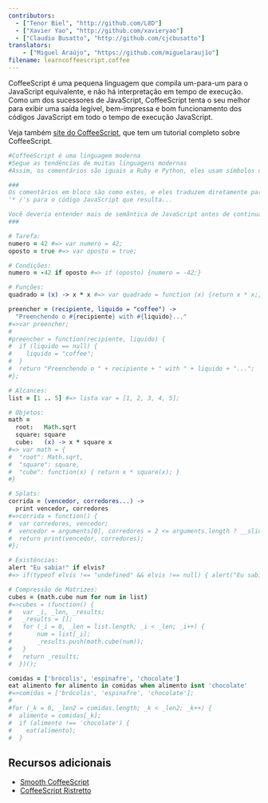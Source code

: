 ```yaml
---
contributors:
  - ["Tenor Biel", "http://github.com/L8D"]
  - ["Xavier Yao", "http://github.com/xavieryao"]
  - ["Claudio Busatto", "http://github.com/cjcbusatto"]
translators:
    - ["Miguel Araújo", "https://github.com/miguelarauj1o"]
filename: learncoffeescript.coffee
---
```


CoffeeScript é uma pequena linguagem que compila um-para-um para o JavaScript
equivalente, e não há interpretação em tempo de execução. Como um dos sucessores
de JavaScript, CoffeeScript tenta o seu melhor para exibir uma saída legível,
bem-impressa e bom funcionamento dos códigos JavaScript em todo o tempo de
execução JavaScript.

Veja também [site do CoffeeScript](http://coffeescript.org/), que tem um tutorial
completo sobre CoffeeScript.

``` coffeescript
#CoffeeScript é uma linguagem moderna
#Segue as tendências de muitas linguagens modernas
#Assim, os comentários são iguais a Ruby e Python, eles usam símbolos numéricos.

###
Os comentários em bloco são como estes, e eles traduzem diretamente para '/ *'s e
'* /'s para o código JavaScript que resulta...

Você deveria entender mais de semântica de JavaScript antes de continuar...
###

# Tarefa:
numero = 42 #=> var numero = 42;
oposto = true #=> var oposto = true;

# Condições:
numero = -42 if oposto #=> if (oposto) {numero = -42;}

# Funções:
quadrado = (x) -> x * x #=> var quadrado = function (x) {return x * x;}

preencher = (recipiente, liquido = "coffee") ->
  "Preenchendo o #{recipiente} with #{liquido}..."
#=>var preencher;
#
#preencher = function(recipiente, liquido) {
#  if (liquido == null) {
#    liquido = "coffee";
#  }
#  return "Preenchendo o " + recipiente + " with " + liquido + "...";
#};

# Alcances:
list = [1 .. 5] #=> lista var = [1, 2, 3, 4, 5];

# Objetos:
math =
  root:   Math.sqrt
  square: square
  cube:   (x) -> x * square x
#=> var math = {
#  "root": Math.sqrt,
#  "square": square,
#  "cube": function(x) { return x * square(x); }
#}

# Splats:
corrida = (vencedor, corredores...) ->
  print vencedor, corredores
#=>corrida = function() {
#  var corredores, vencedor;
#  vencedor = arguments[0], corredores = 2 <= arguments.length ? __slice.call(arguments, 1) : [];
#  return print(vencedor, corredores);
#};

# Existências:
alert "Eu sabia!" if elvis?
#=> if(typeof elvis !== "undefined" && elvis !== null) { alert("Eu sabia!"); }

# Compressão de Matrizes:
cubes = (math.cube num for num in list)
#=>cubes = (function() {
#   var _i, _len, _results;
#   _results = [];
#   for (_i = 0, _len = list.length; _i < _len; _i++) {
#       num = list[_i];
#       _results.push(math.cube(num));
#   }
#   return _results;
#  })();

comidas = ['brócolis', 'espinafre', 'chocolate']
eat alimento for alimento in comidas when alimento isnt 'chocolate'
#=>comidas = ['brócolis', 'espinafre', 'chocolate'];
#
#for (_k = 0, _len2 = comidas.length; _k < _len2; _k++) {
#  alimento = comidas[_k];
#  if (alimento !== 'chocolate') {
#    eat(alimento);
#  }
```

## Recursos adicionais

- [Smooth CoffeeScript](http://autotelicum.github.io/Smooth-CoffeeScript/)
- [CoffeeScript Ristretto](https://leanpub.com/coffeescript-ristretto/read)
